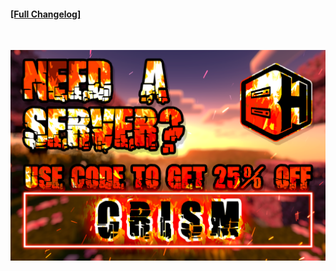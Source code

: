 




#### **[[Full Changelog]](https://crismpack.net/breakneck/changelogs/1.21/1.21.4#v4.4.3)**

<br>

[![BisectHosting Banner](https://raw.githubusercontent.com/CrismPack/CDN/refs/heads/main/desc/breakneck/bh.png)](https://bisecthosting.com/CRISM)